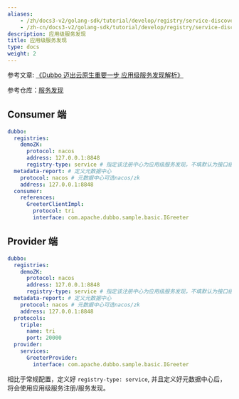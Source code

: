 ```yaml
---
aliases:
    - /zh/docs3-v2/golang-sdk/tutorial/develop/registry/service-discovery/
    - /zh-cn/docs3-v2/golang-sdk/tutorial/develop/registry/service-discovery/
description: 应用级服务发现
title: 应用级服务发现
type: docs
weight: 2
---
```







参考文章: [《Dubbo 迈出云原生重要一步 应用级服务发现解析》](https://baijiahao.baidu.com/s?id=1669266413887039723&wfr=spider&for=pc)

参考仓库：[服务发现](https://github.com/apache/dubbo-go-samples/tree/master/registry/servicediscovery)

## Consumer 端

```yaml
dubbo:
  registries:
    demoZK:
      protocol: nacos
      address: 127.0.0.1:8848
      registry-type: service # 指定该注册中心为应用级服务发现，不填默认为接口级
  metadata-report: # 定义元数据中心
    protocol: nacos # 元数据中心可选nacos/zk
    address: 127.0.0.1:8848
  consumer:
    references:
      GreeterClientImpl:
        protocol: tri
        interface: com.apache.dubbo.sample.basic.IGreeter 
```


## Provider 端

```yaml
dubbo:
  registries:
    demoZK:
      protocol: nacos
      address: 127.0.0.1:8848
      registry-type: service # 指定该注册中心为应用级服务发现，不填默认为接口级
  metadata-report: # 定义元数据中心
    protocol: nacos # 元数据中心可选nacos/zk
    address: 127.0.0.1:8848 
  protocols:
    triple:
      name: tri
      port: 20000
  provider:
    services:
      GreeterProvider:
        interface: com.apache.dubbo.sample.basic.IGreeter 
```

相比于常规配置，定义好 `registry-type: service`, 并且定义好元数据中心后，将会使用应用级服务注册/服务发现。
